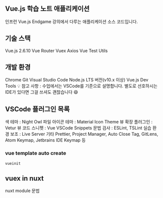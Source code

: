 ## Vue.js 학습 노트 애플리케이션

인프런 Vue.js Endgame 강의에서 다루는 애플리케이션 소스 코드입니다.

## 기술 스택

Vue.js 2.6.10
Vue Router
Vuex
Axios
Vue Test Utils

## 개발 환경

Chrome
Git
Visual Studio Code
Node.js LTS 버전(v10.x 이상)
Vue.js Dev Tools
💡 참고 사항 : 수업에서는 VSCode를 기준으로 설명합니다. 별도로 선호하시는 IDE가 있다면 그걸 쓰셔도 괜찮습니다 😄

## VSCode 플러그인 목록

색 테마 : Night Owl
파일 아이콘 테마 : Material Icon Theme
뷰 확장 플러그인 : Vetur
뷰 코드 스니펫 : Vue VSCode Snippets
문법 검사 : ESLint, TSLint
실습 환경 보조 : Live Server
기타
Prettier, Project Manager, Auto Close Tag, GitLens, Atom Keymap, Jetbrains IDE Keymap 등

### vue template auto create

`vueinit`

## vuex in nuxt

nuxt module 문법
